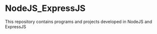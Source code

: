 # NodeJS_ExpressJS
This repository contains programs and projects developed in NodeJS and ExpressJS 
